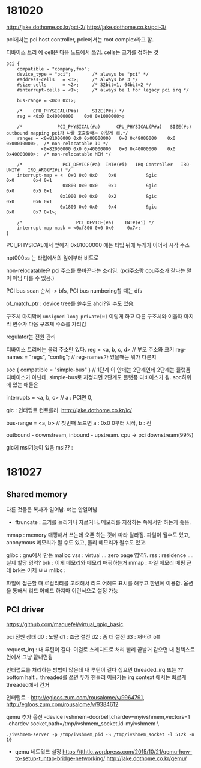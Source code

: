# 181020

<http://jake.dothome.co.kr/pci-2/>
<http://jake.dothome.co.kr/pci-3/>

pci에서는 pci host controller, pcie에서는 root complex라고 함.

디바이스 트리 예
cell은 다음 노드에서 쓰임. cells는 크기를 정하는 것
```
pci {
    compatible = "company,foo";
    device_type = "pci";        /* always be "pci" */
    #address-cells   = <3>;     /* always be 3 */
    #size-cells      = <2>;     /* 32bit=1, 64bit=2 */
    #interrupt-cells = <1>;     /* always be 1 for legacy pci irq */

    bus-range = <0x0 0x1>;

    /*    CPU_PHYSICAL(P#a)     SIZE(P#s) */
    reg = <0x0 0x40000000    0x0 0x1000000>;

    /*             PCI_PHYSICAL(#a)      CPU_PHYSICAL(P#a)   SIZE(#s)  outbound mapping pci가 나를 호출할때는 이렇게 해.*/
    ranges = <0x81000000 0x0 0x00000000   0x0 0x48000000    0x0 0x00010000>,  /* non-relocatable IO */
             <0x82000000 0x0 0x40000000   0x0 0x40000000    0x0 0x40000000>;  /* non-relocatable MEM */

    /*               PCI_DEVICE(#a)  INT#(#i)   IRQ-Controller   IRQ-UNIT#   IRQ_ARG(PI#i) */
    interrupt-map = <  0x0 0x0 0x0    0x0           &gic            0x0       0x4 0x1
                     0x800 0x0 0x0    0x1           &gic            0x0       0x5 0x1
                    0x1000 0x0 0x0    0x2           &gic            0x0       0x6 0x1
                    0x1800 0x0 0x0    0x4           &gic            0x0       0x7 0x1>;

    /*                    PCI_DEVICE(#a)    INT#(#i) */
    interrupt-map-mask = <0xf800 0x0 0x0     0x7>;
}
```
PCI_PHYSICAL에서 앞에거 0x81000000 얘는 타입
뒤에 두개가 이어서 시작 주소

npt000ss 는 타입에서의 앞에부터 비트로 

non-relocatable은 pci 주소를 못바꾼다는 소리임. (pci주소랑 cpu주소가 같다는 말이 아님 다를 수 있음.)

PCI bus scan 순서 -> bfs, PCI bus numbering할 때는 dfs

of_match_ptr : device tree를 쓸수도 ahci?일 수도 있음.

구조체 마지막에 `unsigned long private[0]` 이렇게 하고 다른 구조체와 이을때 마지막 변수가 다음 구조체 주소를 가리킴

regulator는 전원 관리

디바이스 트리에는 물리 주소만 있다. 
reg = <a, b, c, d> // 부모 주소와 크기
reg-names = "regs", "config"; // reg-names가 있을때는 뭐가 다른지

soc { compatible = "simple-bus" } // 1단계 이 안에는 2단계인데 2단계는 플랫폼 디바이스가 아닌데, simple-bus로 지정되면 2단계도 플랫폼 디바이스가 됨. soc하위에 있는 애들은 

interrupts = <a, b, c> // a : PCI면 0, 

gic : 인터럽트 컨트롤러. http://jake.dothome.co.kr/ic/

bus-range = <a, b> // 첫번째 노드면 a : 0x0 0부터 시작, b : 전

outbound - downstream, inbound - upstream. cpu -> pci downstream(99%)

gic에 msi기능이 있음 msi?? : 

# 181027

## Shared memory
다른 것들은 복사가 일어남. 얘는 안일어남.

* ftruncate : 크기를 늘리거나 자르거나. 메모리를 지정하는 쪽에서만 하는게 좋음.

mmap : memory 매핑해서 쓰는데 오픈 하는 것에 따라 달라짐. 파일이 될수도 있고, anonymous 메모리가 될 수도 있고, 물리 메모리가 될수도 있고.

glibc : gnu에서 만듬 malloc vss : virtual ... zero page 영역?. rss : residence .... 실제 할당 영역? brk : 이게 메모리와 메모리 매핑하는거 mmap : 파일 메모리 매핑 근데 brk는 이제 ㅂㅂ
mlibc : 

파일에 접근할 때 로컬리티를 고려해서 리드 어헤드 표시를 해두고 한번에 이용함. 옵션을 통해서 리드 어헤드 하지마 이런식으로 설정 가능

## PCI driver

<https://github.com/maquefel/virtual_gpio_basic>

pci 전원 상태 
    d0 : 노말
    d1 : 조금 절전
    d2 : 좀 더 절전
    d3 : 꺼버려 off

request_irq : 내 루틴이 길다. 이걸로 스레디드로 처리 
            빨리 끝날거 같으면 내 컨텍스트안에서 그냥 끝내면됨

인터럽트를 처리하는 방법이 많은데 내 루틴이 길다 싶으면 threaded_irq 또는 ?? bottom half... threaded를 쓰면 두개 핸들러 이용가능 irq context 에서는 빠르게 threaded에서 긴거 

인터럽트 - <http://egloos.zum.com/rousalome/v/9964791>, <http://egloos.zum.com/rousalome/v/9384612>

qemu 추가 옵션
    -device ivshmem-doorbell,chardev=myivshmem,vectors=1 \
    -chardev socket,path=/tmp/ivshmem_socket,id-myivshmem \

`./ivshmem-server -p /tmp/ivshmem_pid -S /tmp/ivshmem_socket -l 512k -n 10`

* qemu 네트워크 설정
<https://tthtlc.wordpress.com/2015/10/21/qemu-how-to-setup-tuntap-bridge-networking/>
<http://jake.dothome.co.kr/qemu/>

